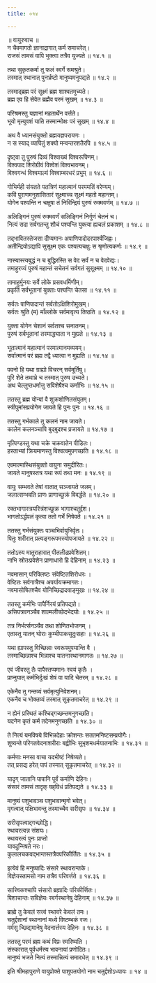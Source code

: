 ```yaml
---
title: ०१४

---
```

॥ वायुरुवाच ॥  
न चैवमागतो ज्ञानाद्रागात् कर्म समाचरेत्।  
राजसं तामसं वापि भुक्त्वा तत्रैव युज्यते ॥ १४.१ ॥  

तथा सुकृतकर्मा तु फलं स्वर्गे समश्रुते।  
तस्मात् स्थानात् पुनर्भ्रष्टो मानुष्यमनुपद्यते ॥ १४.२ ॥  

तस्माद्ब्रह्म परं सूक्ष्मं ब्रह्म शाश्वतमुच्यते।  
ब्रह्म एव हि सेवेत ब्रह्मैव परमं सुखम् ॥ १४.३ ॥  

परिश्रमस्तु यज्ञानां महतार्थेन वर्त्तते।  
भूयो मृत्युवशं याति तस्मान्मोक्षः परं सुखम् ॥ १४.४ ॥  

अथ वै ध्यानसंयुक्तो ब्रह्मयज्ञपरायणः ।  
न स स्याद् व्यापितुं शक्यो मन्वन्तरशतैरपि ॥ १४.५ ॥  

दृष्ट्वा तु पुरुषं दिव्यं विश्वाख्यं विश्वरूपिणम्।  
विश्वपाद शिरोग्रीवं विश्वेशं विश्वभावनम्।  
विश्वगन्धं विश्वमाल्यं विश्वाम्बरधरं प्रभुम् ॥ १४.६ ॥  

गोभिर्मही संयतते पतत्रिणं महात्मानं परममतिं वरेण्यम्।  
कविं पुराणमनुशासितारं सूक्ष्माच्च सूक्ष्मं महतो महान्तम्।  
योगेन पश्यन्ति न चक्षुषा तं निरिन्द्रियं पुरुषं रुक्मवर्णम् ॥ १४.७ ॥  

अलिङ्गिनं पुरुषं रुक्मवर्णं सलिङ्गिनं निर्गुणं चेतनं च।  
नित्यं सदा सर्वगतन्तु शौचं पश्यन्ति युक्त्या ह्यचलं प्रकाशम् ॥ १४.८ ॥  

तद्भावितस्तेजसा दीप्यमानः अपाणिपादोदरपार्श्वजिह्वः।  
अतीन्द्रियोऽद्यापि सुसूक्ष्म एकः पश्यत्यचक्षुः स श्रृणोत्यकर्णः ॥ १४.९ ॥  

नास्यास्त्यबुद्धं न च बुद्धिरस्ति स वेद सर्वं न च वेदवेद्यः।  
तमाहुरग्र्यं पुरुषं महान्तं सचेतनं सर्वगतं सुसूक्ष्मम् ॥ १४.१० ॥  

तामाहुर्मुनयः सर्वे लोके प्रसवधर्मिणीम्।  
प्रकृतिं सर्वभूतानां युक्ताः पश्यन्ति चेतसा ॥ १४.११ ॥  

सर्वतः पाणिपादान्तं सर्वतोऽक्षिशिरोमुखम्।  
सर्वतः श्रुति (म) माँल्लोके सर्वमावृत्य तिष्ठति ॥ १४.१२ ॥  

युक्ता योगेन चेशानं सर्वतश्च सनातनम्।  
पुरुषं सर्वभूतानां तस्माद्ध्याता न मुह्यते ॥ १४.१३ ॥  

भूतात्मानं महात्मानं परमात्मानमव्ययम्।  
सर्वात्मानं परं ब्रह्म तद्वै ध्यात्वा न मुह्यति ॥ १४.१४ ॥  

पवनो हि यथा ग्राह्यो विचरन् सर्वमूर्तिषु।  
पुरि शेते तथाभ्रे च तस्मात् पुरुष उच्यते।  
अथ चेल्लुप्तधर्मात्तु सविशेषैश्च कर्माभिः ॥ १४.१५ ॥  

ततस्तु ब्रह्म योन्यां वै शुक्रशोणितसंयुतम्।  
स्त्रीपुमांसप्रयोगेण जायते हि पुनः पुनः ॥ १४.१६ ॥  

ततस्तु गर्भकाले तु कलनं नाम जायते।  
कालेन कलनञ्चापि बुद्बुदश्च प्रजायते ॥ १४.१७ ॥  

मृत्पिण्डस्तु यथा चक्रे चक्रवातेन पीडितः।  
हस्ताभ्यां क्रियमाणस्तु विश्वत्वमुपगच्छति ॥ १४.१८ ॥  

एवमात्मास्थिसंयुक्तो वायुना समुदीरितः।  
जायते मानुषस्तत्र यथा रूपं तथा मनः ॥ १४.१९ ॥  

वायुः सम्भवते तेषां वातात् सञ्जायते जलम्।  
जलात्सम्भवति प्राणः प्राणाच्छुक्रं विवर्द्धते ॥ १४.२० ॥  

रक्तभागास्त्रयस्त्रिंशच्छुक्र भागाश्चतुर्द्दश।  
भागतोऽर्द्धपलं कृत्वा ततो गर्भे निषेवते ॥ १४.२१ ॥  

ततस्तु गर्भसंयुक्तः पञ्चभिर्वायुभिर्वृतः।  
पितुः शरीरात् प्रत्यङ्गरूपमस्योपजायते ॥ १४.२२ ॥  

ततोऽस्य मातुराहारात् पीतलीढप्रवेशितम्।  
नाभि स्रोतःप्रवेशेन प्राणाधारो हि देहिनाम् ॥ १४.२३ ॥  

नवमासान् परिक्लिष्टः संवेष्टितशिरोधरः ।  
वेष्टितः सर्वगात्रैश्च अपर्यायक्रमागतः।  
नवमासोषितश्चैव योनिच्छिद्रादवाङ्‌मुखः ॥ १४.२४ ॥  

ततस्तु कर्मभिः पापैर्निरयं प्रतिपद्यते।  
असिपत्रवनञ्चैव शाल्मलीच्छेदभेदयोः ॥ १४.२५ ॥  

तत्र निर्भर्त्सनञ्चैव तथा शोणितभोजनम् ।  
एतास्तु यातन् घोराः कुम्भीपाकसुदुःसहाः ॥ १४.२६ ॥  

यथा ह्यापस्तु विच्छिन्नाः स्वरूपमुपयान्ति वै ।  
तस्माच्छिन्नाश्च भिन्नाश्च यातनास्थानमागतः ॥ १४.२७ ॥  

एवं जीवस्तु तैः पापैस्तप्यमानः स्वयं कृतैः ।  
प्राप्नुयात् कर्मभिर्दुःखं शेषं वा यादि चेतरम् ॥ १४.२८ ॥  

एकेनैव तु गन्तव्यं सर्वमृत्युनिवेशनम्।  
एकनैव च भोक्तव्यं तस्मात् सुकृतमाचरेत् ॥ १४.२९ ॥  

न ह्येनं प्रस्थितं कश्चिद्गच्छन्तमनुगच्छति।  
यदनेन कृतं कर्म तदेनमनुगच्छति ॥ १४.३० ॥  

ते नित्यं यमविषये विभिन्नदेहाः क्रोशन्तः सततमनिष्टसम्प्रयोगैः।  
शुष्यन्ते परिगतवेदनाशरीराः बह्वीभिः सुभृशमधर्मयातनाभिः ॥ १४.३१ ॥  

कर्मणाः मनसा वाचा यदभीष्टं निषेव्यते।  
तत् प्रसद्य हरेत् पापं तस्मात्‌ सुकृतमाचरेत् ॥ १४.३२ ॥  

यादृग् जातानि पापानि पूर्वं कर्माणि देहिनः।  
संसारं तामसं तादृक् षह्‌विधं प्रतिपद्यते ॥ १४.३३ ॥  

मानुष्यं पशुभावञ्च पशुभावान्मृगो भवेत्।  
मृगत्वात् पक्षिभावन्तु तस्माच्चैव सरीसृपः ॥ १४.३४ ॥  

सरीसृपत्वाद्गच्छोद्धि।  
स्थावरत्वन्न संशयः।  
स्थावरत्वं पुनः प्राप्तो  
यावदुन्मिषते नरः।  
कुलालचकवद्भान्तस्तत्रैवपरिकीर्तितः ॥ १४.३५ ॥  

इत्येवं हि मनुष्यादिः संसारे स्थावरान्तके।  
विज्ञेयस्तामसो नाम तत्रैव परिवर्त्तते ॥ १४.३६ ॥  

सात्त्विकश्चापि संसारो ब्रह्मादिः परिकीर्त्तितः।  
पिशाचान्तः सविज्ञेयः स्वर्गस्थानेषु देहिनाम् ॥ १४.३७ ॥  

ब्राह्मे तु केवलं सत्त्वं स्थावरे केवलं तमः।  
चतुर्द्दशानां स्थानानां मध्ये विष्टम्भकं रजः।  
मर्मसु च्छिद्यमानेषु वेदनार्त्तस्य देहिनः ॥ १४.३८ ॥  

ततस्तु परमं ब्रह्म कथं विप्रः स्मरिष्यति ।  
संस्कारात् पूर्वधर्मस्य भावनायां प्रणोदितः।  
मानुष्यं भजते नित्यं तस्मान्नित्यं समादधेत् ॥ १४.३९ ॥  

इति श्रीमहापुराणे वायुप्रोक्ते पाशुपतयोगो नाम चतुर्द्दशोऽध्यायः ॥ १४ ॥
